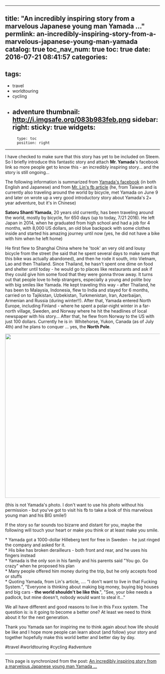 
---
title: "An incredibly inspiring story from a marvelous Japanese young man Yamada ..."
permlink: an-incredibly-inspiring-story-from-a-marvelous-japanese-young-man-yamada
catalog: true
toc_nav_num: true
toc: true
date: 2016-07-21 08:41:57
categories:
- 
tags:
- 
- travel
- worldtouring
- cycling
- adventure
thumbnail: http://i.imgsafe.org/083b983feb.png
sidebar:
    right:
        sticky: true
widgets:
    -
        type: toc
        position: right
---


<html>
<p>I have checked to make sure that this story has yet to be included on Steem. So I briefly introduce this fantastic story and attach <strong>Mr. Yamada</strong>'s facebook link so more people get to know this - an incredibly inspiring story... and the story is still ongoing...&nbsp;</p>
<p>The following information is summarized from <a href="https://www.facebook.com/satoru.yamada.378">Yamada's facebook</a> (in both English and Japanese) and from <a href="https://www.facebook.com/notes/%E6%9E%97%E5%B4%87%E5%A6%82/%E6%9C%80%E5%AF%8C%E6%9C%89%E7%9A%84%E4%BA%BA/1145105635532561">Mr. Lin's fb article</a> (he, from Taiwan and is currently also traveling around the world by bicycle, met Yamada on June 9 and later on wrote up a very good introductory story about Yamada's 2+ year adventure, but it's in Chinese)</p>
<p><strong>Satoru Shanti Yamada</strong>, 20 years old currently, has been traveling around the world, mostly by bicycle, for 650 days (up to today, 7/21 2016). He left Japan in 2014, when he graduated from high school and had a job for 4 months, with 8,000 US dollars, an old blue backpack with some clothes inside and started his amazing journey until now (yes, he did not have a bike with him when he left home)</p>
<p>He first flew to Shanghai China where he 'took' an very old and lousy bicycle from the street (he said that he spent several days to make sure that this bike was actually abandoned), and then he rode it south, into Vietnam, Lao and then Thailand. Since Thailand, he hasn't spent one dime on food and shelter until today - he would go to places like restaurants and ask if they could give him some food that they were gonna throw away. It turns out that people love to help strangers, especially a young and polite boy with big smiles like Yamada. He kept traveling this way - after Thailand, he has been to Malaysia, Indonesia, flew to India and stayed for 6 months, carried on to Tajikistan, Uzbekistan, Turkmenistan, Iran, Azerbaijan, Armenian and Russia (during winter!!). After that, Yamada entered North Europe, including Finland - where he spent a polar-night winter in a far-north village, Sweden, and Norway where he hit the headlines of local newspaper with his story... After that, he flew from Norway to the US with just 100 dollars. Currently he is in &nbsp;Whitehorse, Yukon, Canada (as of July 4th) and he plans to conquer ... yes, the <strong>North Pole</strong>.</p>
<p><img src="http://i.imgsafe.org/083b983feb.png" width="800" height="533"/></p>
<p>(this is not Yamada's photo. I don't want to use his photo without his permission - but you've got to visit his fb to take a look of this marvelous young man and his BIG smile!)</p>
<p>If the story so far sounds too bizarre and distant for you, maybe the following will touch your heart or make you think or at least make you smile.</p>
<p>* Yamada got a 1000-dollar Hilleberg tent for free in Sweden - he just ringed the company and asked for it.<br>
* His bike has broken derailleurs - both front and rear, and he uses his fingers instead<br>
* Yamada is the only son in his family and his parents said "You go. Go crazy" when he proposed his plan<br>
* Many people offered him money during the trip, but he only accepts food or stuffs<br>
* Quoting Yamada, from Lin's article, .... "I don't want to live in that Fucking System.", "Everyone is thinking about making big money, buying big houses and big cars - <strong>the world shouldn't be like this</strong>.", "See, your bike needs a padlock, but mine doesn't, nobody would want to steal it..."</p>
<p>We all have different and good reasons to live in this Fxxx system. The question is: is it going to become a better one? At least we need to think about it for the next generation.&nbsp;</p>
<p>Thank you Yamada san for inspiring me to think again about how life should be like and I hope more people can learn about (and follow) your story and together hopefully make this world better and better day by day.</p>
<p>#travel #worldtouring #cycling #adventure</p>
</html>

- - -

This page is synchronized from the post: [An incredibly inspiring story from a marvelous Japanese young man Yamada ...](https://steemit.com/@deanliu/an-incredibly-inspiring-story-from-a-marvelous-japanese-young-man-yamada)
